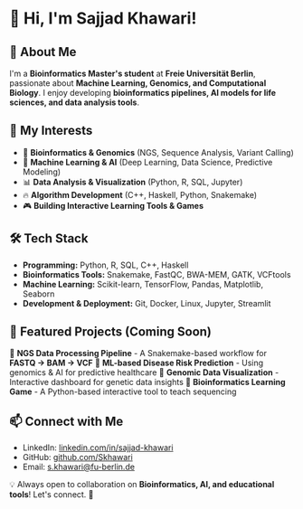 # 👋 Hi, I'm Sajjad Khawari!

## 🌱 About Me
I'm a **Bioinformatics Master's student** at **Freie Universität Berlin**, passionate about **Machine Learning, Genomics, and Computational Biology**. I enjoy developing **bioinformatics pipelines, AI models for life sciences, and data analysis tools**.

## 🔬 My Interests
- 🧬 **Bioinformatics & Genomics** (NGS, Sequence Analysis, Variant Calling)
- 🤖 **Machine Learning & AI** (Deep Learning, Data Science, Predictive Modeling)
- 📊 **Data Analysis & Visualization** (Python, R, SQL, Jupyter)
- 🔥 **Algorithm Development** (C++, Haskell, Python, Snakemake)
- 🎮 **Building Interactive Learning Tools & Games**

## 🛠 Tech Stack
- **Programming:** Python, R, SQL, C++, Haskell
- **Bioinformatics Tools:** Snakemake, FastQC, BWA-MEM, GATK, VCFtools
- **Machine Learning:** Scikit-learn, TensorFlow, Pandas, Matplotlib, Seaborn
- **Development & Deployment:** Git, Docker, Linux, Jupyter, Streamlit

## 🚀 Featured Projects (Coming Soon)
🔹 **NGS Data Processing Pipeline** - A Snakemake-based workflow for **FASTQ → BAM → VCF**
🔹 **ML-based Disease Risk Prediction** - Using genomics & AI for predictive healthcare
🔹 **Genomic Data Visualization** - Interactive dashboard for genetic data insights
🔹 **Bioinformatics Learning Game** - A Python-based interactive tool to teach sequencing

## 📫 Connect with Me
- LinkedIn: [linkedin.com/in/sajjad-khawari](https://www.linkedin.com/in/sajjad-khawari)
- GitHub: [github.com/Skhawari](https://github.com/Skhawari)
- Email: [s.khawari@fu-berlin.de](mailto:s.khawari@fu-berlin.de)

💡 Always open to collaboration on **Bioinformatics, AI, and educational tools**! Let's connect. 🚀
